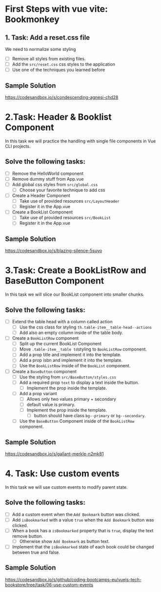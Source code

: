 # First Steps with vue vite: Bookmonkey

## 1. Task: Add a reset.css file

We need to normalize some styling

- [ ] Remove all styles from existing files.
- [ ] Add the `src/reset.css` css styles to the application
- [ ] Use one of the techniques you learned before

## Sample Solution

https://codesandbox.io/s/condescending-agnesi-chd28

# 2.Task: Header & Booklist Component

In this task we will practice the handling with single file components in Vue CLI projects.

## Solve the following tasks:

- [ ] Remove the HelloWorld component
- [ ] Remove dummy stuff from App.vue
- [ ] Add global css styles from `src/global.css`
  - [ ] Choose your favorite technique to add css
- [ ] Create a Header Component
  - [ ] Take use of provided resources `src/LayoutHeader`
  - [ ] Register it in the App.vue
- [ ] Create a BookList Component
  - [ ] Take use of provided resources `src/BookList`
  - [ ] Register it in the App.vue

## Sample Solution

https://codesandbox.io/s/blazing-silence-5suyo

# 3.Task: Create a BookListRow and BaseButton Component

In this task we will slice our BookList component into smaller chunks.

## Solve the following tasks:

- [ ] Extend the table head with a column called action
  - [ ] Use the css class for styling `th.table-item__table-head--actions`
  - [ ] Add also an empty column inside of the table body.
- [ ] Create a `BookListRow` component
  - [ ] Split up the current BookList Component
  - [ ] Move `.table-item__table td`styling to `BookListRow` component.
  - [ ] Add a prop title and implement it into the template.
  - [ ] Add a prop isbn and implement it into the template.
  - [ ] Use the `BookListRow` inside of the `BookList` component.
- [ ] Create a `BaseButton` component
  - [ ] Use the styling from `src/BaseButton/styles.css`
  - [ ] Add a required prop `text` to display a text inside the button.
    - [ ] Implement the prop inside the template.
  - [ ] Add a prop variant
    - [ ] Allows only two values primary + secondary
    - [ ] default value is primary.
    - [ ] Implement the prop inside the template.
      - [ ] button should have class `bg--primary` or `bg--secondary`.
  - [ ] Use the `BaseButton` Component inside of the `BookListRow` component.

## Sample Solution

https://codesandbox.io/s/gallant-merkle-n2mk81

# 4. Task: Use custom events

In this task we will use custom events to modify parent state.

## Solve the following tasks:

- [ ] Add a custom event when the `Add Bookmark` button was clicked.
- [ ] Add `isBookmarked` with a value `true` when the `Add Bookmark` button was clicked.
- [ ] When a book has a `isBookmarked` property that is `true`, display the text remove button.
  - [ ] Otherwise show `Add Bookmark` as button text.
- [ ] Implement that the `isBookmarked` state of each book could be changed between true and false.

## Sample Solution

https://codesandbox.io/s/github/coding-bootcamps-eu/vuejs-tech-bookstore/tree/task/06-use-custom-events
